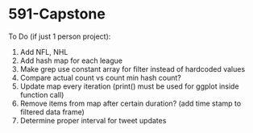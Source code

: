 # 591-Capstone
To Do (if just 1 person project):
1. Add NFL, NHL
2. Add hash map for each league
3. Make grep use constant array for filter instead of hardcoded values
4. Compare actual count vs count min hash count?
5. Update map every iteration (print() must be used for ggplot inside function call)
6. Remove items from map after certain duration? (add time stamp to filtered data frame)
7. Determine proper interval for tweet updates
